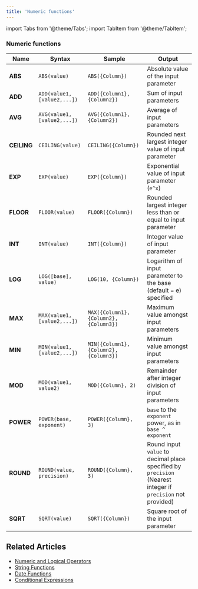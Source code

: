 ```yaml
---
title: 'Numeric functions'
---
```

import Tabs from '@theme/Tabs';
import TabItem from '@theme/TabItem';

### Numeric functions

| Name        | Syntax                     | Sample                                 | Output                                                                                                      |
|-------------|----------------------------|----------------------------------------|-------------------------------------------------------------------------------------------------------------|
| **ABS**     | `ABS(value)`               | `ABS({Column})`                        | Absolute value of the input parameter                                                                       |
| **ADD**     | `ADD(value1,[value2,...])` | `ADD({Column1}, {Column2})`            | Sum of input parameters                                                                                     |
| **AVG**     | `AVG(value1,[value2,...])` | `AVG({Column1}, {Column2})`            | Average of input parameters                                                                                 |
| **CEILING** | `CEILING(value)`           | `CEILING({Column})`                    | Rounded next largest integer value of input parameter                                                       |
| **EXP**     | `EXP(value)`               | `EXP({Column})`                        | Exponential value of input parameter (`e^x`)                                                                |
| **FLOOR**   | `FLOOR(value)`             | `FLOOR({Column})`                      | Rounded largest integer less than or equal to input parameter                                               |
| **INT**     | `INT(value)`               | `INT({Column})`                        | Integer value of input parameter                                                                            |
| **LOG**     | `LOG([base], value)`       | `LOG(10, {Column})`                    | Logarithm of input parameter to the base (default = e) specified                                            |
| **MAX**     | `MAX(value1,[value2,...])` | `MAX({Column1}, {Column2}, {Column3})` | Maximum value amongst input parameters                                                                      |
| **MIN**     | `MIN(value1,[value2,...])` | `MIN({Column1}, {Column2}, {Column3})` | Minimum value amongst input parameters                                                                      |
| **MOD**     | `MOD(value1, value2)`      | `MOD({Column}, 2)`                     | Remainder after integer division of input parameters                                                        |
| **POWER**   | `POWER(base, exponent)`    | `POWER({Column}, 3)`                   | `base` to the `exponent` power, as in `base ^ exponent`                                                     |
| **ROUND**   | `ROUND(value, precision)`  | `ROUND({Column}, 3)`                   | Round input `value` to decimal place specified by `precision` (Nearest integer if `precision` not provided) |
| **SQRT**    | `SQRT(value)`              | `SQRT({Column})`                       | Square root of the input parameter                                                                          |


## Related Articles
- [Numeric and Logical Operators](015.operators.md)
- [String Functions](030.string-functions.md)
- [Date Functions](040.date-functions.md)
- [Conditional Expressions](050.conditional-expressions.md)


